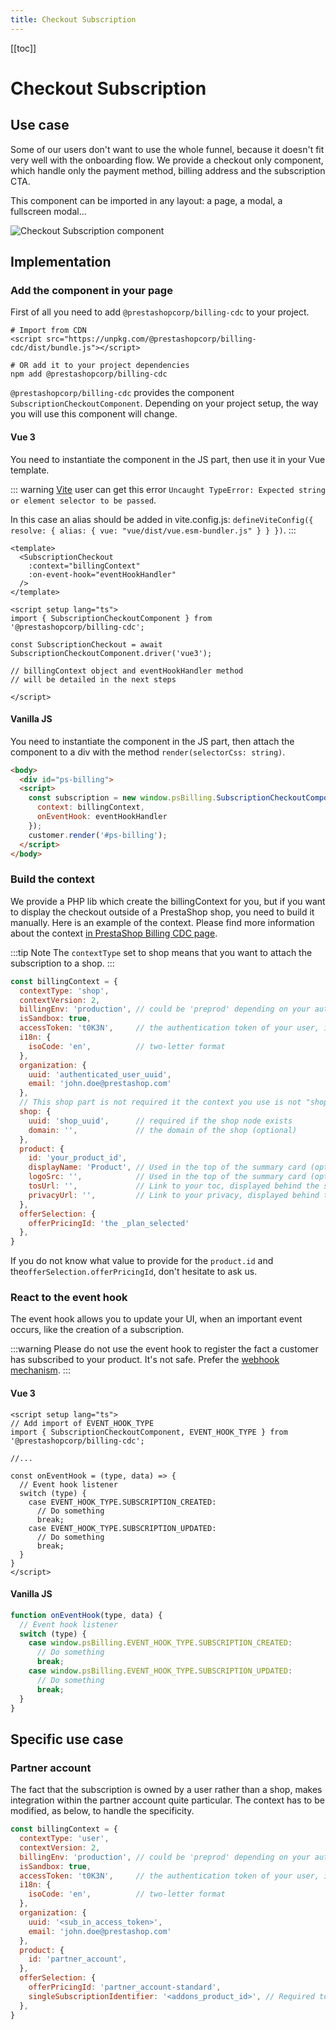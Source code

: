 ```yaml
---
title: Checkout Subscription
---
```


[[toc]]

# Checkout Subscription

## Use case

Some of our users don't want to use the whole funnel, because it doesn't fit very well with the onboarding flow. We provide a checkout only component, which handle only the payment method, billing address and the subscription CTA.

This component can be imported in any layout: a page, a modal, a fullscreen modal...


![Checkout Subscription component](/assets/images/billing/checkout-subscription.png)

## Implementation

### Add the component in your page

First of all you need to add `@prestashopcorp/billing-cdc` to your project. 

```
# Import from CDN
<script src="https://unpkg.com/@prestashopcorp/billing-cdc/dist/bundle.js"></script>

# OR add it to your project dependencies
npm add @prestashopcorp/billing-cdc
```

`@prestashopcorp/billing-cdc` provides the component `SubscriptionCheckoutComponent`. Depending on your project setup, the way you will use this component will change.

#### Vue 3

You need to instantiate the component in the JS part, then use it in your Vue template.

::: warning
[Vite](https://vitejs.dev/) user can get this error `Uncaught TypeError: Expected string or element selector to be passed`. 

In this case an alias should be added in vite.config.js: `defineViteConfig({ resolve: { alias: { vue: "vue/dist/vue.esm-bundler.js" } } })`.
:::

```vue
<template>
  <SubscriptionCheckout
    :context="billingContext"
    :on-event-hook="eventHookHandler"
  />
</template>

<script setup lang="ts">
import { SubscriptionCheckoutComponent } from '@prestashopcorp/billing-cdc';

const SubscriptionCheckout = await SubscriptionCheckoutComponent.driver('vue3');

// billingContext object and eventHookHandler method 
// will be detailed in the next steps

</script>
```


#### Vanilla JS

You need to instantiate the component in the JS part, then attach the component to a div with the method `render(selectorCss: string)`.

```html
<body>
  <div id="ps-billing">
  <script>
    const subscription = new window.psBilling.SubscriptionCheckoutComponent({
      context: billingContext,
      onEventHook: eventHookHandler
    });
    customer.render('#ps-billing');
  </script>
</body>
```

### Build the context

We provide a PHP lib which create the billingContext for you, but if you want to display the checkout outside of a PrestaShop shop, you need to build it manually. Here is an example of the context. Please find more information about the context [in PrestaShop Billing CDC page](http://localhost:8080/5-prestashop-billing/6-references/3-billing-cdc/#context).

:::tip Note
The `contextType` set to shop means that you want to attach the subscription to a shop.
:::


```javascript
const billingContext = {
  contextType: 'shop',
  contextVersion: 2,
  billingEnv: 'production', // could be 'preprod' depending on your authentication configuration
  isSandbox: true, 
  accessToken: 't0K3N',     // the authentication token of your user, it should contain the scope "subscription.write"
  i18n: {
    isoCode: 'en',          // two-letter format
  },
  organization: {
    uuid: 'authenticated_user_uuid',
    email: 'john.doe@prestashop.com'
  },
  // This shop part is not required it the context you use is not "shop"
  shop: {
    uuid: 'shop_uuid',      // required if the shop node exists
    domain: '',             // the domain of the shop (optional)
  },
  product: {
    id: 'your_product_id',
    displayName: 'Product', // Used in the top of the summary card (optional)
    logoSrc: '',            // Used in the top of the summary card (optional)
    tosUrl: '',             // Link to your toc, displayed behind the summary card
    privacyUrl: '',         // Link to your privacy, displayed behind the summary card
  },
  offerSelection: {
    offerPricingId: 'the _plan_selected'
  },
}
```

If you do not know what value to provide for the `product.id` and the`offerSelection.offerPricingId`, don't hesitate to ask us.

### React to the event hook

The event hook allows you to update your UI, when an important event occurs, like the creation of a subscription.

:::warning 
Please do not use the event hook to register the fact a customer has subscribed to your product. It's not safe. Prefer the [webhook mechanism](../../6-references/1-webhook/).
:::

#### Vue 3

```vue
<script setup lang="ts">
// Add import of EVENT_HOOK_TYPE
import { SubscriptionCheckoutComponent, EVENT_HOOK_TYPE } from '@prestashopcorp/billing-cdc';

//...

const onEventHook = (type, data) => {
  // Event hook listener
  switch (type) {
    case EVENT_HOOK_TYPE.SUBSCRIPTION_CREATED:
      // Do something
      break;
    case EVENT_HOOK_TYPE.SUBSCRIPTION_UPDATED:
      // Do something
      break;
  }
}
</script>
```


#### Vanilla JS


```javascript
function onEventHook(type, data) {
  // Event hook listener
  switch (type) {
    case window.psBilling.EVENT_HOOK_TYPE.SUBSCRIPTION_CREATED:
      // Do something
      break;
    case window.psBilling.EVENT_HOOK_TYPE.SUBSCRIPTION_UPDATED:
      // Do something
      break;
  }
}
```



## Specific use case

### Partner account

The fact that the subscription is owned by a user rather than a shop, makes integration within the partner account quite particular. The context has to be modified, as below, to handle the specificity.

```javascript
const billingContext = {
  contextType: 'user',
  contextVersion: 2,
  billingEnv: 'production', // could be 'preprod' depending on your authentication configuration
  isSandbox: true, 
  accessToken: 't0K3N',     // the authentication token of your user, it should contain the scope "subscription.write"
  i18n: {
    isoCode: 'en',          // two-letter format
  },
  organization: {
    uuid: '<sub_in_access_token>',
    email: 'john.doe@prestashop.com'
  },
  product: {
    id: 'partner_account',
  },
  offerSelection: {
    offerPricingId: 'partner_account-standard',
    singleSubscriptionIdentifier: '<addons_product_id>', // Required to allow multiple subscription for the same billing product
  },
}
```